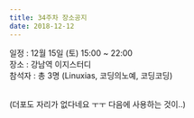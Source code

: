 ```yaml
---
title: 34주차 장소공지
date: 2018-12-12
---
```


<p>
일정 : 12월 15일 (토) 15:00 ~ 22:00<br>
장소 : 강남역 이지스터디<br>
참석자 : 총 3명 (Linuxias, 코딩의노예, 코딩코딩)
</p><p>
 <br>
(더포도 자리가 없다네요 ㅜㅜ 다음에 사용하는 것이..)
</p>
